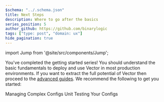 ```yaml
---
$schema: "../.schema.json"
title: Next Steps
description: Where to go after the basics
series_position: 5
author_github: https://github.com/binarylogic
tags: ["type: post", "domain: ux"]
hide_pagination: true
---
```


import Jump from '@site/src/components/Jump';

You've completed the getting started series! You should understand the basic
fundamentals to deploy and use Vector in most production environments. If you
want to extract the full potential of Vector then proceed to the
[advanced guides][guides.advanced]. We recommend the following to get you
started:

<Jump to="/guides/advanced/managing-complex-configs/" leftIcon="book">
  Managing Complex Configs
</Jump>
<Jump to="/guides/advanced/unit-testing/" leftIcon="book">
  Unit Testing Your Configs
</Jump>

[guides.advanced]: /guides/advanced/
